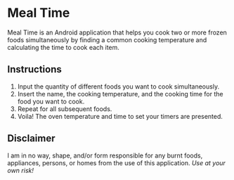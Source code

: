 # Meal Time

Meal Time is an Android application that helps you cook two or more frozen foods simultaneously by finding a common cooking temperature and calculating the time to cook each item.

## Instructions

1. Input the quantity of different foods you want to cook simultaneously.
2. Insert the name, the cooking temperature, and the cooking time for the food you want to cook.
3. Repeat for all subsequent foods.
4. Voila! The oven temperature and time to set your timers are presented.

## Disclaimer

I am in no way, shape, and/or form responsible for any burnt foods, appliances, persons, or homes from the use of this application. *Use at your own risk!*
